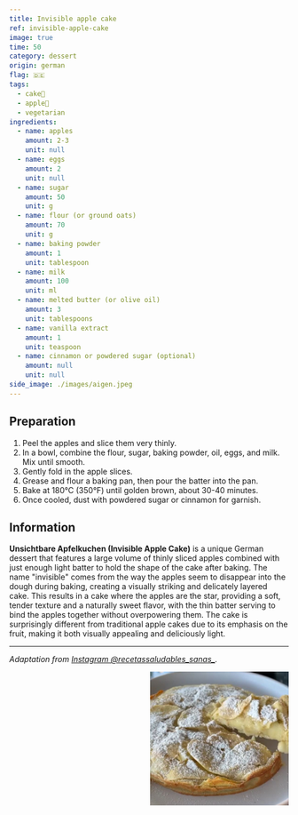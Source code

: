 ```yaml
---
title: Invisible apple cake
ref: invisible-apple-cake
image: true
time: 50
category: dessert
origin: german
flag: 🇩🇪
tags:
  - cake🍰
  - apple🍏
  - vegetarian
ingredients:
  - name: apples
    amount: 2-3
    unit: null
  - name: eggs
    amount: 2
    unit: null
  - name: sugar
    amount: 50
    unit: g
  - name: flour (or ground oats)
    amount: 70
    unit: g
  - name: baking powder
    amount: 1
    unit: tablespoon
  - name: milk
    amount: 100
    unit: ml
  - name: melted butter (or olive oil)
    amount: 3
    unit: tablespoons
  - name: vanilla extract
    amount: 1
    unit: teaspoon
  - name: cinnamon or powdered sugar (optional)
    amount: null
    unit: null
side_image: ./images/aigen.jpeg
---
```


## Preparation
1. Peel the apples and slice them very thinly.
2. In a bowl, combine the flour, sugar, baking powder, oil, eggs, and milk. Mix until smooth.
3. Gently fold in the apple slices.
4. Grease and flour a baking pan, then pour the batter into the pan.
5. Bake at 180°C (350°F) until golden brown, about 30-40 minutes.
6. Once cooled, dust with powdered sugar or cinnamon for garnish.

## Information
**Unsichtbare Apfelkuchen (Invisible Apple Cake)** is a unique German dessert that features a large volume of thinly sliced apples combined with just enough light batter to hold the shape of the cake after baking. The name "invisible" comes from the way the apples seem to disappear into the dough during baking, creating a visually striking and delicately layered cake. This results in a cake where the apples are the star, providing a soft, tender texture and a naturally sweet flavor, with the thin batter serving to bind the apples together without overpowering them. The cake is surprisingly different from traditional apple cakes due to its emphasis on the fruit, making it both visually appealing and deliciously light.

---

_Adaptation from [Instagram @recetassaludables_sanas_](https://www.instagram.com/p/C6OTyuzg42l/?utm_source=ig_web_copy_link&igsh=MzRlODBiNWFlZA==)._

<img src="images/invisible_apple_cake.png" style="width:250px; float:right;"/>